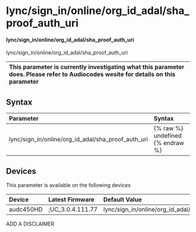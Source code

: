 ﻿---
description: lync/sign_in/online/org_id_adal/sha_proof_auth_uri
search: false
---

# lync/sign_in/online/org_id_adal/sha_proof_auth_uri

#### lync/sign_in/online/org_id_adal/sha_proof_auth_uri

lync/sign_in/online/org_id_adal/sha_proof_auth_uri


| This parameter is currently investigating what this parameter does. Please refer to Audiocodes wesite for details on this parameter | 
| :--- |

## Syntax
| Parameter | Syntax |
| :--- | :--- |
|lync/sign_in/online/org_id_adal/sha_proof_auth_uri | {% raw %} undefined {% endraw %}|

## Devices
This parameter is available on the following devices

| Device | Latest Firmware | Default Value |
|:---|:---|:---|
| audc450HD | ;UC_3.0.4.111.77 | lync/sign_in/online/org_id_adal/sha_proof_auth_uri=NULL 

ADD A DISCLAIMER
